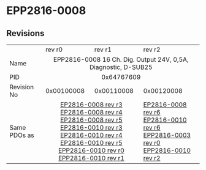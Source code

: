 # EPP2816-0008

## Revisions
<table>
<tr>
<td></td>
<td>rev r0</td>
<td>rev r1</td>
<td>rev r2</td>
</tr>
<tr>
<td>Name</td>
<td colspan=3 align="center">EPP2816-0008 16 Ch. Dig. Output 24V, 0,5A, Diagnostic, D-SUB25</td>
</tr>
<tr>
<td>PID</td>
<td colspan=3 align="center">0x64767609</td>
</tr>
<tr>
<td>Revision No</td>
<td>0x00100008</td>
<td>0x00110008</td>
<td>0x00120008</td>
</tr>
<tr>
<td>Same PDOs as</td>
<td colspan=2 align="center"><a href="EP2816-0008.md">EP2816-0008 rev r3</a><br/><a href="EP2816-0008.md">EP2816-0008 rev r4</a><br/><a href="EP2816-0008.md">EP2816-0008 rev r5</a><br/><a href="EP2816-0010.md">EP2816-0010 rev r3</a><br/><a href="EP2816-0010.md">EP2816-0010 rev r4</a><br/><a href="EP2816-0010.md">EP2816-0010 rev r5</a><br/><a href="EPP2816-0010.md">EPP2816-0010 rev r0</a><br/><a href="EPP2816-0010.md">EPP2816-0010 rev r1</a></td>
<td><a href="EP2816-0008.md">EP2816-0008 rev r6</a><br/><a href="EP2816-0010.md">EP2816-0010 rev r6</a><br/><a href="EPP2816-0003.md">EPP2816-0003 rev r0</a><br/><a href="EPP2816-0010.md">EPP2816-0010 rev r2</a></td>
</tr>
</table>
